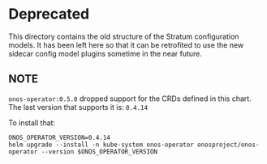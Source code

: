 # Deprecated
This directory contains the old structure of the Stratum configuration models.
It has been left here so that it can be retrofited to use the new sidecar config model
plugins sometime in the near future.

## NOTE

`onos-operator:0.5.0` dropped support for the CRDs defined in this chart.
The last version that supports it is: `0.4.14`

To install that:
```
ONOS_OPERATOR_VERSION=0.4.14
helm upgrade --install -n kube-system onos-operator onosproject/onos-operator --version $ONOS_OPERATOR_VERSION
```
